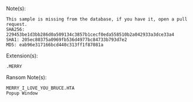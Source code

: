 Note(s):
```
This sample is missing from the database, if you have it, open a pull request.  
SHA256: 229453be1d3bb286d0a509134c3857b1cecf0eda558510b2a042933a3dce33a4  
SHA1: 205ec80375a0969fb536d4977bc84733b793d7e2  
MD5: eab96e317166bcd440c313ff1f87081a  
```
Extension(s): 
```
.MERRY
```
Ransom Note(s): 
```
MERRY_I_LOVE_YOU_BRUCE.HTA
Popup Window
```
